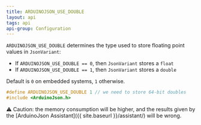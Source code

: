 ```yaml
---
title: ARDUINOJSON_USE_DOUBLE
layout: api
tags: api
api-group: Configuration
---
```


`ARDUINOJSON_USE_DOUBLE` determines the type used to store floating point values in `JsonVariant`:

* If `ARDUINOJSON_USE_DOUBLE == 0`, then `JsonVariant` stores a `float`
* If `ARDUINOJSON_USE_DOUBLE == 1`, then `JsonVariant` stores a `double`

Default is `0` on embedded systems, `1` otherwise.

```c++
#define ARDUINOJSON_USE_DOUBLE 1 // we need to store 64-bit doubles
#include <ArduinoJson.h>
```

:warning: Caution: the memory consumption will be higher, and the results given by the [ArduinoJson Assistant]({{ site.baseurl }}/assistant/) will be wrong.


